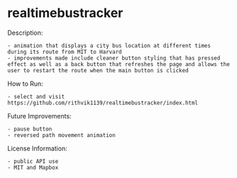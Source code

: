 # realtimebustracker

Description: 

    - animation that displays a city bus location at different times during its route from MIT to Harvard
    - improvements made include cleaner button styling that has pressed effect as well as a back button that refreshes the page and allows the user to restart the route when the main button is clicked

How to Run: 

    - select and visit https://github.com/rithvik1139/realtimebustracker/index.html

Future Improvements: 

    - pause button
    - reversed path movement animation

License Information: 

    - public API use
    - MIT and Mapbox